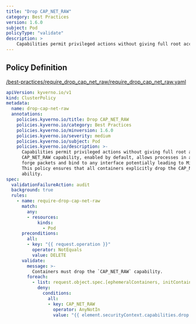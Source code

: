 ```yaml
---
title: "Drop CAP_NET_RAW"
category: Best Practices
version: 1.6.0
subject: Pod
policyType: "validate"
description: >
    Capabilities permit privileged actions without giving full root access. The CAP_NET_RAW capability, enabled by default, allows processes in a container to forge packets and bind to any interface potentially leading to MitM attacks. This policy ensures that all containers explicitly drop the CAP_NET_RAW ability.      
---
```


## Policy Definition
<a href="https://github.com/kyverno/policies/raw/release-1.6//best-practices/require_drop_cap_net_raw/require_drop_cap_net_raw.yaml" target="-blank">/best-practices/require_drop_cap_net_raw/require_drop_cap_net_raw.yaml</a>

```yaml
apiVersion: kyverno.io/v1
kind: ClusterPolicy
metadata:
  name: drop-cap-net-raw
  annotations:
    policies.kyverno.io/title: Drop CAP_NET_RAW
    policies.kyverno.io/category: Best Practices
    policies.kyverno.io/minversion: 1.6.0
    policies.kyverno.io/severity: medium
    policies.kyverno.io/subject: Pod
    policies.kyverno.io/description: >-
      Capabilities permit privileged actions without giving full root access. The
      CAP_NET_RAW capability, enabled by default, allows processes in a container to
      forge packets and bind to any interface potentially leading to MitM attacks.
      This policy ensures that all containers explicitly drop the CAP_NET_RAW
      ability.      
spec:
  validationFailureAction: audit
  background: true
  rules:
    - name: require-drop-cap-net-raw
      match:
        any:
        - resources:
            kinds:
              - Pod
      preconditions:
        all:
        - key: "{{ request.operation }}"
          operator: NotEquals
          value: DELETE
      validate:
        message: >-
          Containers must drop the `CAP_NET_RAW` capability.
        foreach:
          - list: request.object.spec.[ephemeralContainers, initContainers, containers][]
            deny:
              conditions:
                all:
                - key: CAP_NET_RAW
                  operator: AnyNotIn
                  value: "{{ element.securityContext.capabilities.drop || '' }}"
```
